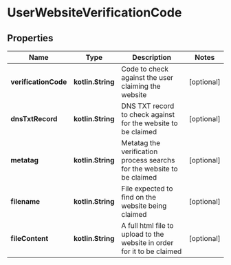 
# UserWebsiteVerificationCode

## Properties
| Name | Type | Description | Notes |
| ------------ | ------------- | ------------- | ------------- |
| **verificationCode** | **kotlin.String** | Code to check against the user claiming the website |  [optional] |
| **dnsTxtRecord** | **kotlin.String** | DNS TXT record to check against for the website to be claimed |  [optional] |
| **metatag** | **kotlin.String** | Metatag the verification process searchs for the website to be claimed |  [optional] |
| **filename** | **kotlin.String** | File expected to find on the website being claimed |  [optional] |
| **fileContent** | **kotlin.String** | A full html file to upload to the website in order for it to be claimed |  [optional] |



